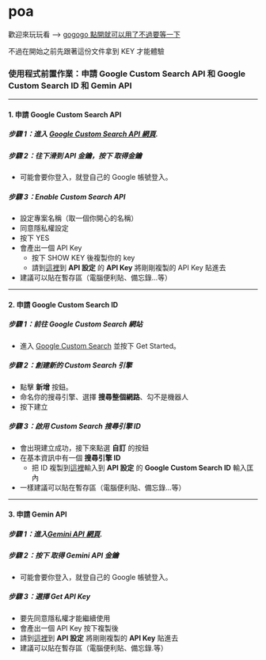 # poa

歡迎來玩玩看 --> [gogogo 點開就可以用了不過要等一下](https://cpeggy-poa.onrender.com/)

不過在開始之前先跟著這份文件拿到 KEY 才能體驗

### 使用程式前置作業：申請 Google Custom Search API 和 Google Custom Search ID 和 Gemin API
---
#### 1. 申請 Google Custom Search API

##### 步驟 1：進入 [Google Custom Search API 網頁](https://developers.google.com/custom-search/v1/overview?hl=zh-tw).

##### 步驟 2：往下滑到 API 金鑰，按下 **取得金鑰**
- 可能會要你登入，就登自己的 Google 帳號登入。

##### 步驟 3：Enable Custom Search API
- 設定專案名稱（取一個你開心的名稱）
- 同意隱私權設定
- 按下 YES
- 會產出一個 API Key
  - 按下 SHOW KEY 後複製你的 key
  - 請到[這裡](https://cpeggy-poa.onrender.com/)到 **API 設定** 的 **API Key** 將剛剛複製的 API Key 貼進去
- 建議可以貼在暫存區（電腦便利貼、備忘錄...等）

---

#### 2. 申請 Google Custom Search ID

##### 步驟 1：前往 Google Custom Search 網站
- 進入 [Google Custom Search](https://programmablesearchengine.google.com/about/) 並按下 Get Started。

##### 步驟 2：創建新的 Custom Search 引擎
- 點擊 **新增** 按鈕。
- 命名你的搜尋引擎、選擇 **搜尋整個網路**、勾不是機器人
- 按下建立

##### 步驟 3：啟用 Custom Search 搜尋引擎 ID
- 會出現建立成功，接下來點選 **自訂** 的按鈕
- 在基本資訊中有一個 **搜尋引擎 ID**
  - 把 ID 複製到[這裡](https://cpeggy-poa.onrender.com/)輸入到 **API 設定** 的 **Google Custom Search ID** 輸入匡內
- 一樣建議可以貼在暫存區（電腦便利貼、備忘錄...等）

---

#### 3. 申請 Gemin API

##### 步驟 1：進入[Gemini API 網頁](https://ai.google.dev/gemini-api/docs?hl=zh-tw).

##### 步驟 2：按下 **取得 Gemini API 金鑰**
- 可能會要你登入，就登自己的 Google 帳號登入。

##### 步驟 3：選擇 **Get API Key**
- 要先同意隱私權才能繼續使用
- 會產出一個 API Key 按下複製後
 - 請到[這裡](https://cpeggy=poa.onrender.com/)到 **API 設定** 將剛剛複製的 **API Key** 貼進去
 - 建議可以貼在暫存區（電腦便利貼、備忘錄.等）
